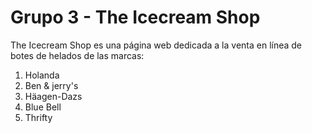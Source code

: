# Grupo 3 - The Icecream Shop

The Icecream Shop es una página web dedicada a la venta en línea de botes de helados de las marcas: 
1. Holanda
2. Ben & jerry's
3. Häagen-Dazs
4. Blue Bell
5. Thrifty
